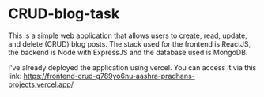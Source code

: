 # CRUD-blog-task

This is a simple web application that allows users to create, read, update, and delete (CRUD) blog posts. The stack used for the frontend is ReactJS, the backend is Node with ExpressJS and the database used is MongoDB.

I've already deployed the application using vercel.
You can access it via this link:
https://frontend-crud-g789yo6nu-aashra-pradhans-projects.vercel.app/

